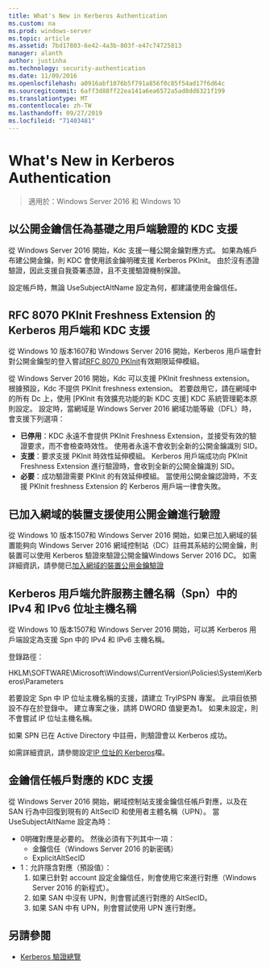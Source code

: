 ```yaml
---
title: What's New in Kerberos Authentication
ms.custom: na
ms.prod: windows-server
ms.topic: article
ms.assetid: 7bd17803-6e42-4a3b-803f-e47c74725813
manager: alanth
author: justinha
ms.technology: security-authentication
ms.date: 11/09/2016
ms.openlocfilehash: a0916abf1076b5f791a856f0c85f54ad17f6d64c
ms.sourcegitcommit: 6aff3d88ff22ea141a6ea6572a5ad8dd6321f199
ms.translationtype: MT
ms.contentlocale: zh-TW
ms.lasthandoff: 09/27/2019
ms.locfileid: "71403481"
---
```

# <a name="whats-new-in-kerberos-authentication"></a>What's New in Kerberos Authentication

>適用於：Windows Server 2016 和 Windows 10

## <a name="kdc-support-for-public-key-trust-based-client-authentication"></a>以公開金鑰信任為基礎之用戶端驗證的 KDC 支援

從 Windows Server 2016 開始，Kdc 支援一種公開金鑰對應方式。 如果為帳戶布建公開金鑰，則 KDC 會使用該金鑰明確支援 Kerberos PKInit。 由於沒有憑證驗證，因此支援自我簽署憑證，且不支援驗證機制保證。

設定帳戶時，無論 UseSubjectAltName 設定為何，都建議使用金鑰信任。

## <a name="kerberos-client-and-kdc-support-for-rfc-8070-pkinit-freshness-extension"></a>RFC 8070 PKInit Freshness Extension 的 Kerberos 用戶端和 KDC 支援

從 Windows 10 版本1607和 Windows Server 2016 開始，Kerberos 用戶端會針對公開金鑰型的登入嘗試[RFC 8070 PKInit](https://datatracker.ietf.org/doc/draft-ietf-kitten-pkinit-freshness/)有效期限延伸模組。 

從 Windows Server 2016 開始，Kdc 可以支援 PKInit freshness extension。 根據預設，Kdc 不提供 PKInit freshness extension。 若要啟用它，請在網域中的所有 Dc 上，使用 [PKInit 有效擴充功能的新 KDC 支援] KDC 系統管理範本原則設定。 設定時，當網域是 Windows Server 2016 網域功能等級（DFL）時，會支援下列選項：

- **已停用**：KDC 永遠不會提供 PKInit Freshness Extension，並接受有效的驗證要求，而不會檢查時效性。 使用者永遠不會收到全新的公開金鑰識別 SID。
- **支援**：要求支援 PKInit 時效性延伸模組。 Kerberos 用戶端成功向 PKInit Freshness Extension 進行驗證時，會收到全新的公開金鑰識別 SID。
- **必要**：成功驗證需要 PKInit 的有效延伸模組。 當使用公開金鑰認證時，不支援 PKInit freshness Extension 的 Kerberos 用戶端一律會失敗。

## <a name="domain-joined-device-support-for-authentication-using-public-key"></a>已加入網域的裝置支援使用公開金鑰進行驗證

從 Windows 10 版本1507和 Windows Server 2016 開始，如果已加入網域的裝置能夠向 Windows Server 2016 網域控制站（DC）註冊其系結的公開金鑰，則裝置可以使用 Kerberos 驗證來驗證公開金鑰Windows Server 2016 DC。 如需詳細資訊，請參閱已[加入網域的裝置公用金鑰驗證](Domain-joined-Device-Public-Key-Authentication.md)

## <a name="kerberos-clients-allow-ipv4-and-ipv6-address-hostnames-in-service-principal-names-spns"></a>Kerberos 用戶端允許服務主體名稱（Spn）中的 IPv4 和 IPv6 位址主機名稱

從 Windows 10 版本1507和 Windows Server 2016 開始，可以將 Kerberos 用戶端設定為支援 Spn 中的 IPv4 和 IPv6 主機名稱。 

登錄路徑：

HKLM\SOFTWARE\Microsoft\Windows\CurrentVersion\Policies\System\Kerberos\Parameters

若要設定 Spn 中 IP 位址主機名稱的支援，請建立 TryIPSPN 專案。 此項目依預設不存在於登錄中。 建立專案之後，請將 DWORD 值變更為1。 如果未設定，則不會嘗試 IP 位址主機名稱。

如果 SPN 已在 Active Directory 中註冊，則驗證會以 Kerberos 成功。 

如需詳細資訊，請參閱設定[IP 位址的 Kerberos](configuring-kerberos-over-ip.md)檔。

## <a name="kdc-support-for-key-trust-account-mapping"></a>金鑰信任帳戶對應的 KDC 支援

從 Windows Server 2016 開始，網域控制站支援金鑰信任帳戶對應，以及在 SAN 行為中回復到現有的 AltSecID 和使用者主體名稱（UPN）。 當 UseSubjectAltName 設定為時：

- 0明確對應是必要的。 然後必須有下列其中一項：
    - 金鑰信任（Windows Server 2016 的新密碼）
    - ExplicitAltSecID
- 1：允許隱含對應（預設值）：
    1. 如果已針對 account 設定金鑰信任，則會使用它來進行對應（Windows Server 2016 的新程式）。
    2. 如果 SAN 中沒有 UPN，則會嘗試進行對應的 AltSecID。
    3. 如果 SAN 中有 UPN，則會嘗試使用 UPN 進行對應。

## <a name="see-also"></a>另請參閱

- [Kerberos 驗證總覽](kerberos-authentication-overview.md)
